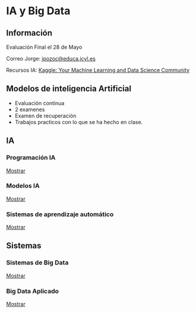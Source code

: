 # IA y Big Data

## Información

Evaluación Final el 28 de Mayo

Correo Jorge: [jpozoc@educa.jcyl.es](mailto:jpozoc@educa.jcyl.es)

Recursos IA: [Kaggle: Your Machine Learning and Data Science Community](https://www.kaggle.com/)

## Modelos de inteligencia Artificial

- Evaluación continua
- 2 examenes
- Examen de recuperación
- Trabajos practicos con lo que se ha hecho en clase.

## IA

### Programación IA

[Mostrar](Documentacion/IA/Programacion_IA/00_Contenidos.md)

### Modelos IA

[Mostrar](Documentacion/IA/Modelos_IA/00_Contenidos.md)

### Sistemas de aprendizaje automático

[Mostrar](Documentacion/IA/Sistemas_de_aprendizaje_automatico/00_Contenidos.md)

## Sistemas

### Sistemas de Big Data

[Mostrar](Documentacion/Sistemas/Sistemas_BigData/00_Contenidos.md)

### Big Data Aplicado

[Mostrar](Documentacion/Sistemas/BigData_Aplicado/00_Contenidos.md)
